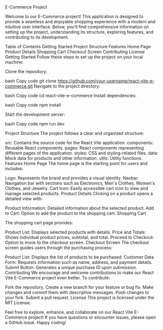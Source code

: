 E-Commerce Project

Welcome to our E-Commerce project! This application is designed to provide a seamless and enjoyable shopping experience with a modern and intuitive user interface. Below, you'll find comprehensive information on setting up the project, understanding its structure, exploring features, and contributing to its development.

Table of Contents
Getting Started
Project Structure
Features
Home Page
Product Details
Shopping Cart
Checkout Screen
Contributing
License
Getting Started
Follow these steps to set up the project on your local machine:

Clone the repository:

bash
Copy code
git clone https://github.com/your-username/react-vite-e-commerce.git
Navigate to the project directory:

bash
Copy code
cd react-vite-e-commerce
Install dependencies:

bash
Copy code
npm install

Start the development server:

bash
Copy code
npm run dev

Project Structure
The project follows a clear and organized structure:

src: Contains the source code for the React Vite application.
components: Reusable React components.
pages: React components representing different pages of the application.
styles: CSS and styling-related files.
data: Mock data for products and other information.
utils: Utility functions.
Features
Home Page
The home page is the starting point for users and includes:

Logo: Represents the brand and provides a visual identity.
Navbar: Navigation bar with sections such as Electronics, Men's Clothes, Women's Clothes, and Jewelry.
Cart Icon: Easily accessible cart icon to view and manage selected products.
Product Details
Clicking on a product opens a detailed view with:

Product Information: Detailed information about the selected product.
Add to Cart: Option to add the product to the shopping cart.
Shopping Cart

The shopping cart page provides:

Product List: Displays selected products with details.
Price and Totals: Shows individual product prices, subtotal, and total.
Proceed to Checkout: Option to move to the checkout screen.
Checkout Screen
The checkout screen guides users through the purchasing process:

Product List: Displays the list of products to be purchased.
Customer Data Form: Requests information such as name, address, and payment details.
Submit Button: Generates a unique purchase ID upon submission.
Contributing
We encourage and welcome contributions to make our React Vite E-Commerce project even better. To contribute:

Fork the repository.
Create a new branch for your feature or bug fix.
Make changes and commit them with descriptive messages.
Push changes to your fork.
Submit a pull request.
License
This project is licensed under the MIT License.

Feel free to explore, enhance, and collaborate on our React Vite E-Commerce project! If you have questions or encounter issues, please open a GitHub issue. Happy coding!
